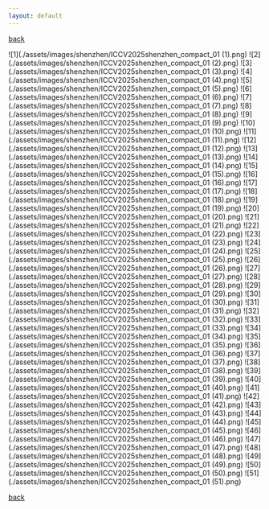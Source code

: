 ```yaml
---
layout: default
---
```

[back](./)

![1](./assets/images/shenzhen/ICCV2025shenzhen_compact_01 (1).png)
![2](./assets/images/shenzhen/ICCV2025shenzhen_compact_01 (2).png)
![3](./assets/images/shenzhen/ICCV2025shenzhen_compact_01 (3).png)
![4](./assets/images/shenzhen/ICCV2025shenzhen_compact_01 (4).png)
![5](./assets/images/shenzhen/ICCV2025shenzhen_compact_01 (5).png)
![6](./assets/images/shenzhen/ICCV2025shenzhen_compact_01 (6).png)
![7](./assets/images/shenzhen/ICCV2025shenzhen_compact_01 (7).png)
![8](./assets/images/shenzhen/ICCV2025shenzhen_compact_01 (8).png)
![9](./assets/images/shenzhen/ICCV2025shenzhen_compact_01 (9).png)
![10](./assets/images/shenzhen/ICCV2025shenzhen_compact_01 (10).png)
![11](./assets/images/shenzhen/ICCV2025shenzhen_compact_01 (11).png)
![12](./assets/images/shenzhen/ICCV2025shenzhen_compact_01 (12).png)
![13](./assets/images/shenzhen/ICCV2025shenzhen_compact_01 (13).png)
![14](./assets/images/shenzhen/ICCV2025shenzhen_compact_01 (14).png)
![15](./assets/images/shenzhen/ICCV2025shenzhen_compact_01 (15).png)
![16](./assets/images/shenzhen/ICCV2025shenzhen_compact_01 (16).png)
![17](./assets/images/shenzhen/ICCV2025shenzhen_compact_01 (17).png)
![18](./assets/images/shenzhen/ICCV2025shenzhen_compact_01 (18).png)
![19](./assets/images/shenzhen/ICCV2025shenzhen_compact_01 (19).png)
![20](./assets/images/shenzhen/ICCV2025shenzhen_compact_01 (20).png)
![21](./assets/images/shenzhen/ICCV2025shenzhen_compact_01 (21).png)
![22](./assets/images/shenzhen/ICCV2025shenzhen_compact_01 (22).png)
![23](./assets/images/shenzhen/ICCV2025shenzhen_compact_01 (23).png)
![24](./assets/images/shenzhen/ICCV2025shenzhen_compact_01 (24).png)
![25](./assets/images/shenzhen/ICCV2025shenzhen_compact_01 (25).png)
![26](./assets/images/shenzhen/ICCV2025shenzhen_compact_01 (26).png)
![27](./assets/images/shenzhen/ICCV2025shenzhen_compact_01 (27).png)
![28](./assets/images/shenzhen/ICCV2025shenzhen_compact_01 (28).png)
![29](./assets/images/shenzhen/ICCV2025shenzhen_compact_01 (29).png)
![30](./assets/images/shenzhen/ICCV2025shenzhen_compact_01 (30).png)
![31](./assets/images/shenzhen/ICCV2025shenzhen_compact_01 (31).png)
![32](./assets/images/shenzhen/ICCV2025shenzhen_compact_01 (32).png)
![33](./assets/images/shenzhen/ICCV2025shenzhen_compact_01 (33).png)
![34](./assets/images/shenzhen/ICCV2025shenzhen_compact_01 (34).png)
![35](./assets/images/shenzhen/ICCV2025shenzhen_compact_01 (35).png)
![36](./assets/images/shenzhen/ICCV2025shenzhen_compact_01 (36).png)
![37](./assets/images/shenzhen/ICCV2025shenzhen_compact_01 (37).png)
![38](./assets/images/shenzhen/ICCV2025shenzhen_compact_01 (38).png)
![39](./assets/images/shenzhen/ICCV2025shenzhen_compact_01 (39).png)
![40](./assets/images/shenzhen/ICCV2025shenzhen_compact_01 (40).png)
![41](./assets/images/shenzhen/ICCV2025shenzhen_compact_01 (41).png)
![42](./assets/images/shenzhen/ICCV2025shenzhen_compact_01 (42).png)
![43](./assets/images/shenzhen/ICCV2025shenzhen_compact_01 (43).png)
![44](./assets/images/shenzhen/ICCV2025shenzhen_compact_01 (44).png)
![45](./assets/images/shenzhen/ICCV2025shenzhen_compact_01 (45).png)
![46](./assets/images/shenzhen/ICCV2025shenzhen_compact_01 (46).png)
![47](./assets/images/shenzhen/ICCV2025shenzhen_compact_01 (47).png)
![48](./assets/images/shenzhen/ICCV2025shenzhen_compact_01 (48).png)
![49](./assets/images/shenzhen/ICCV2025shenzhen_compact_01 (49).png)
![50](./assets/images/shenzhen/ICCV2025shenzhen_compact_01 (50).png)
![51](./assets/images/shenzhen/ICCV2025shenzhen_compact_01 (51).png)

[back](./)
